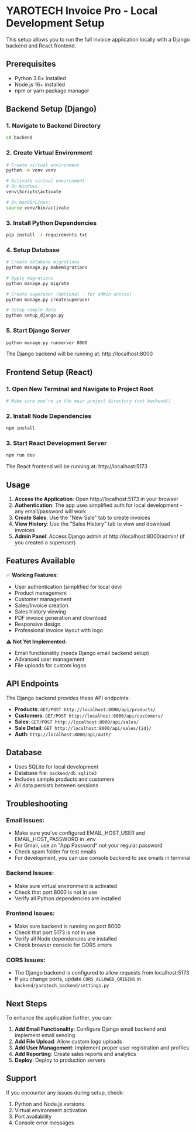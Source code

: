 # YAROTECH Invoice Pro - Local Development Setup

This setup allows you to run the full invoice application locally with a Django backend and React frontend.

## Prerequisites

- Python 3.8+ installed
- Node.js 16+ installed
- npm or yarn package manager

## Backend Setup (Django)

### 1. Navigate to Backend Directory
```bash
cd backend
```

### 2. Create Virtual Environment
```bash
# Create virtual environment
python -m venv venv

# Activate virtual environment
# On Windows:
venv\Scripts\activate

# On macOS/Linux:
source venv/bin/activate
```

### 3. Install Python Dependencies
```bash
pip install -r requirements.txt
```

### 4. Setup Database
```bash
# Create database migrations
python manage.py makemigrations

# Apply migrations
python manage.py migrate

# Create superuser (optional - for admin access)
python manage.py createsuperuser

# Setup sample data
python setup_django.py
```

### 5. Start Django Server
```bash
python manage.py runserver 8000
```

The Django backend will be running at: http://localhost:8000

## Frontend Setup (React)

### 1. Open New Terminal and Navigate to Project Root
```bash
# Make sure you're in the main project directory (not backend/)
```

### 2. Install Node Dependencies
```bash
npm install
```

### 3. Start React Development Server
```bash
npm run dev
```

The React frontend will be running at: http://localhost:5173

## Usage

1. **Access the Application**: Open http://localhost:5173 in your browser
2. **Authentication**: The app uses simplified auth for local development - any email/password will work
3. **Create Sales**: Use the "New Sale" tab to create invoices
4. **View History**: Use the "Sales History" tab to view and download invoices
5. **Admin Panel**: Access Django admin at http://localhost:8000/admin/ (if you created a superuser)

## Features Available

✅ **Working Features:**
- User authentication (simplified for local dev)
- Product management
- Customer management  
- Sales/Invoice creation
- Sales history viewing
- PDF invoice generation and download
- Responsive design
- Professional invoice layout with logo

⚠️ **Not Yet Implemented:**
- Email functionality (needs Django email backend setup)
- Advanced user management
- File uploads for custom logos

## API Endpoints

The Django backend provides these API endpoints:

- **Products**: `GET/POST http://localhost:8000/api/products/`
- **Customers**: `GET/POST http://localhost:8000/api/customers/`
- **Sales**: `GET/POST http://localhost:8000/api/sales/`
- **Sale Detail**: `GET http://localhost:8000/api/sales/{id}/`
- **Auth**: `http://localhost:8000/api/auth/`

## Database

- Uses SQLite for local development
- Database file: `backend/db.sqlite3`
- Includes sample products and customers
- All data persists between sessions

## Troubleshooting

### Email Issues:
- Make sure you've configured EMAIL_HOST_USER and EMAIL_HOST_PASSWORD in .env
- For Gmail, use an "App Password" not your regular password
- Check spam folder for test emails
- For development, you can use console backend to see emails in terminal

### Backend Issues:
- Make sure virtual environment is activated
- Check that port 8000 is not in use
- Verify all Python dependencies are installed

### Frontend Issues:
- Make sure backend is running on port 8000
- Check that port 5173 is not in use
- Verify all Node dependencies are installed
- Check browser console for CORS errors

### CORS Issues:
- The Django backend is configured to allow requests from localhost:5173
- If you change ports, update `CORS_ALLOWED_ORIGINS` in `backend/yarotech_backend/settings.py`

## Next Steps

To enhance the application further, you can:

1. **Add Email Functionality**: Configure Django email backend and implement email sending
2. **Add File Upload**: Allow custom logo uploads
3. **Add User Management**: Implement proper user registration and profiles
4. **Add Reporting**: Create sales reports and analytics
5. **Deploy**: Deploy to production servers

## Support

If you encounter any issues during setup, check:
1. Python and Node.js versions
2. Virtual environment activation
3. Port availability
4. Console error messages